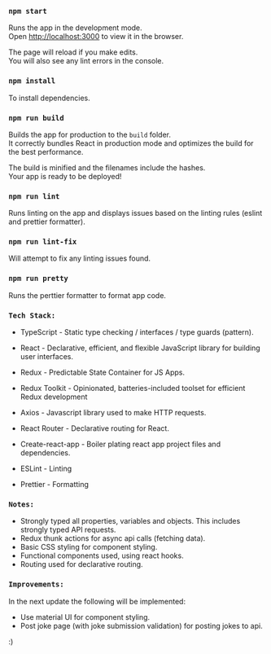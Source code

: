 ### `npm start`

Runs the app in the development mode.<br />
Open [http://localhost:3000](http://localhost:3000) to view it in the browser.

The page will reload if you make edits.<br />
You will also see any lint errors in the console.

### `npm install`

To install dependencies.

### `npm run build`

Builds the app for production to the `build` folder.<br />
It correctly bundles React in production mode and optimizes the build for the best performance.

The build is minified and the filenames include the hashes.<br />
Your app is ready to be deployed!

### `npm run lint`

Runs linting on the app and displays issues based on the linting rules (eslint and prettier formatter).<br />

### `npm run lint-fix`

Will attempt to fix any linting issues found.

### `npm run pretty`

Runs the perttier formatter to format app code.

### `Tech Stack:`

- TypeScript - Static type checking / interfaces / type guards (pattern).
- React - Declarative, efficient, and flexible JavaScript library for building user interfaces.
- Redux - Predictable State Container for JS Apps.
- Redux Toolkit - Opinionated, batteries-included toolset for efficient Redux development
- Axios - Javascript library used to make HTTP requests.
- React Router - Declarative routing for React.
- Create-react-app - Boiler plating react app project files and dependencies.

- ESLint - Linting
- Prettier - Formatting

### `Notes:`

- Strongly typed all properties, variables and objects. This includes strongly typed API requests.
- Redux thunk actions for async api calls (fetching data).
- Basic CSS styling for component styling.
- Functional components used, using react hooks.
- Routing used for declarative routing.

### `Improvements:`

In the next update the following will be implemented:

- Use material UI for component styling.
- Post joke page (with joke submission validation) for posting jokes to api.

:)
